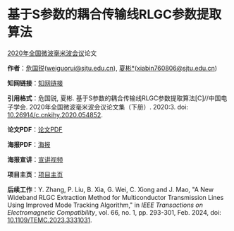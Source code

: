 # 基于S参数的耦合传输线RLGC参数提取算法

[2020年全国微波毫米波会议](http://www.em-conf.com/ncmmw2020/index.php)论文

**作者**：[危国锐](https://grwei.github.io/)(weiguorui@sjtu.edu.cn), [夏彬*](https://ee.sjtu.edu.cn/FacultyDetail.aspx?id=87&infoid=66&flag=66)(xiabin760806@sjtu.edu.cn)

**知网链接**：[知网链接](https://doi.org/10.26914/c.cnkihy.2020.054852)

**引用格式**：危国锐, 夏彬. 基于S参数的耦合传输线RLGC参数提取算法[C]//中国电子学会. 2020年全国微波毫米波会议论文集（下册）. 2020:3. doi: [10.26914/c.cnkihy.2020.054852](https://doi.org/10.26914/c.cnkihy.2020.054852).

**论文PDF**：[论文PDF](基于S参数的耦合传输线RLGC参数提取算法.pdf)

**海报PDF**：[海报](204+危国锐+海报张贴.pdf)

**海报宣讲**：[宣讲视频](doc/poster_4k.mp4)

**项目主页**：[项目主页](https://grwei.github.io/ncmmw2020/)

**后续工作**：Y. Zhang, P. Liu, B. Xia, G. Wei, C. Xiong and J. Mao, "A New Wideband RLGC Extraction Method for Multiconductor Transmission Lines Using Improved Mode Tracking Algorithm," in _IEEE Transactions on Electromagnetic Compatibility_, vol. 66, no. 1, pp. 293-301, Feb. 2024, doi: [10.1109/TEMC.2023.3331031](https://doi.org/10.1109/TEMC.2023.3331031).
